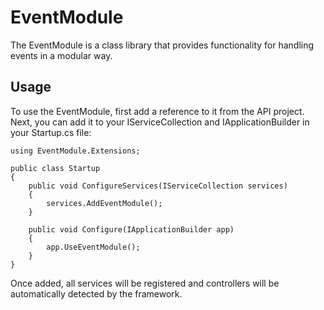 ﻿# EventModule
The EventModule is a class library that provides functionality for handling events in a modular way.

## Usage
To use the EventModule, first add a reference to it from the API project.  
Next, you can add it to your IServiceCollection and IApplicationBuilder in your Startup.cs file:

```
using EventModule.Extensions;

public class Startup
{
    public void ConfigureServices(IServiceCollection services)
    {
        services.AddEventModule();
    }

    public void Configure(IApplicationBuilder app)
    {
        app.UseEventModule();
    }
}
```

Once added, all services will be registered and controllers will be automatically detected by the framework. 